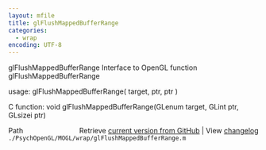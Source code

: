 ```yaml
---
layout: mfile
title: glFlushMappedBufferRange
categories:
  - wrap
encoding: UTF-8
---
```


glFlushMappedBufferRange  Interface to OpenGL function glFlushMappedBufferRange  

usage:  glFlushMappedBufferRange( target, ptr, ptr )  

C function:  void glFlushMappedBufferRange(GLenum target, GLint ptr, GLsizei ptr)  


<div class="code_header" style="text-align:right;">
  <span style="float:left;">Path&nbsp;&nbsp;</span> <span class="counter">Retrieve <a href=
  "https://raw.github.com/Psychtoolbox-3/Psychtoolbox-3/beta/./PsychOpenGL/MOGL/wrap/glFlushMappedBufferRange.m">current version from GitHub</a> | View <a href=
  "https://github.com/Psychtoolbox-3/Psychtoolbox-3/commits/beta/./PsychOpenGL/MOGL/wrap/glFlushMappedBufferRange.m">changelog</a></span>
</div>
<div class="code">
  <code>./PsychOpenGL/MOGL/wrap/glFlushMappedBufferRange.m</code>
</div>
